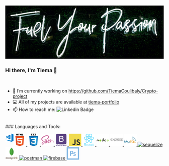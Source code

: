 ![top banner](fuel-passion.jpg)


### Hi there, I'm Tiema 👋
<br/>



- 🔭 I’m currently working on https://github.com/TiemaCoulibaly/Crypto-project
- 💻 All of my projects are available at [tiema-portfolio](https://tiema-resume.web.app/)
- 📫 How to reach me: ![Linkedin Badge](https://img.shields.io/badge/-Tiema-blue?style=plastic-square&logo=Linkedin&logoColor=white&link=https:https://www.linkedin.com/in/tiema-coulibaly-063b94195/)
<br/>
### Languages and Tools:
<br/>

<p align="left">
  <a href="https://code.visualstudio.com/" target="_blank">
  <img align="left" alt="Visual Studio Code" width="26px" src="https://raw.githubusercontent.com/github/explore/80688e429a7d4ef2fca1e82350fe8e3517d3494d/topics/visual-studio-code/visual-studio-code.png" />
  </a>
   <a href="https://www.w3.org/html/" target="_blank"> <img
         src="https://raw.githubusercontent.com/devicons/devicon/master/icons/html5/html5-original-wordmark.svg"
         alt="html5" width="40" height="40" /> </a>
   <a href="https://www.w3schools.com/css/" target="_blank"> <img
         src="https://raw.githubusercontent.com/devicons/devicon/master/icons/css3/css3-original-wordmark.svg"
         alt="css3" width="40" height="40" /> </a>
   <a href="https://sass-lang.com" target="_blank"> <img
         src="https://raw.githubusercontent.com/devicons/devicon/master/icons/sass/sass-original.svg" alt="sass"
         width="40" height="40" /> </a>
   <a href="https://getbootstrap.com" target="_blank"> <img
         src="https://raw.githubusercontent.com/devicons/devicon/master/icons/bootstrap/bootstrap-plain-wordmark.svg"
         alt="bootstrap" width="40" height="40" /> </a>
   <a href="https://developer.mozilla.org/en-US/docs/Web/JavaScript" target="_blank"> <img
         src="https://raw.githubusercontent.com/devicons/devicon/master/icons/javascript/javascript-original.svg"
         alt="javascript" width="40" height="40" /> </a>
   <a href="https://reactjs.org/" target="_blank"> <img
         src="https://raw.githubusercontent.com/devicons/devicon/master/icons/react/react-original-wordmark.svg"
         alt="react" width="40" height="40" /> </a>
   <a href="https://nodejs.org" target="_blank"> <img
         src="https://raw.githubusercontent.com/devicons/devicon/master/icons/nodejs/nodejs-original-wordmark.svg"
         alt="nodejs" width="40" height="40" /> </a>
   <a href="https://expressjs.com" target="_blank"> <img
         src="https://raw.githubusercontent.com/devicons/devicon/master/icons/express/express-original-wordmark.svg"
         alt="express" width="40" height="40" /> </a>
   <a href="https://www.mysql.com/" target="_blank"> <img
         src="https://raw.githubusercontent.com/devicons/devicon/master/icons/mysql/mysql-original-wordmark.svg"
         alt="mysql" width="40" height="40" /> </a>
   <a href="https://sequelize.org/master/" target="_blank"> <img
         src="https://svgshare.com/i/V1i.svg" alt="sequelize" width="40" height="40" /> </a>
   <a href="https://www.mongodb.com/" target="_blank"> <img
         src="https://raw.githubusercontent.com/devicons/devicon/master/icons/mongodb/mongodb-original-wordmark.svg"
         alt="mongodb" width="40" height="40" /> </a>
   <a href="https://postman.com" target="_blank"> <img
         src="https://www.vectorlogo.zone/logos/getpostman/getpostman-icon.svg" alt="postman" width="40" height="40" />
   </a>
  <a href="https://firebase.google.com/" target="_blank"> <img src="https://www.vectorlogo.zone/logos/firebase/firebase-icon.svg" alt="firebase" width="40" height="40"/> </a>
  <a href="https://www.photoshop.com/en" target="_blank"> <img src="https://raw.githubusercontent.com/devicons/devicon/master/icons/photoshop/photoshop-line.svg" alt="photoshop" width="40" height="40"/> </a>
</p>

